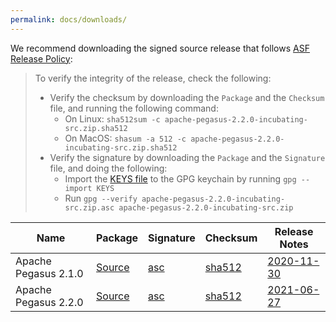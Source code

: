 ```yaml
---
permalink: docs/downloads/
---
```


We recommend downloading the signed source release that follows [ASF Release Policy](http://www.apache.org/legal/release-policy.html): 
> To verify the integrity of the release, check the following:
> - Verify the checksum by downloading the `Package` and the `Checksum` file, and running the following command:
>   - On Linux: `sha512sum -c apache-pegasus-2.2.0-incubating-src.zip.sha512`
>   - On MacOS: `shasum -a 512 -c apache-pegasus-2.2.0-incubating-src.zip.sha512`
> - Verify the signature by downloading the `Package` and the `Signature` file, and doing the following:
>   - Import the [KEYS file](https://downloads.apache.org/incubator/pegasus/KEYS) to the GPG keychain by running `gpg --import KEYS`
>   - Run `gpg --verify apache-pegasus-2.2.0-incubating-src.zip.asc apache-pegasus-2.2.0-incubating-src.zip`

[2.1.0-src]: https://www.apache.org/dyn/closer.cgi?path=/incubator/pegasus/2.1.0/apache-pegasus-2.1.0-incubating-src.zip
[2.1.0-asc]: https://downloads.apache.org/incubator/pegasus/2.1.0/apache-pegasus-2.1.0-incubating-src.zip.asc
[2.1.0-sha]: https://downloads.apache.org/incubator/pegasus/2.1.0/apache-pegasus-2.1.0-incubating-src.zip.sha512
[2.1.0-rn]: https://cwiki.apache.org/confluence/x/cxbZCQ
[2.2.0-src]: https://www.apache.org/dyn/closer.cgi?path=/incubator/pegasus/2.2.0/apache-pegasus-2.2.0-incubating-src.zip
[2.2.0-asc]: https://downloads.apache.org/incubator/pegasus/2.2.0/apache-pegasus-2.2.0-incubating-src.zip.asc
[2.2.0-sha]: https://downloads.apache.org/incubator/pegasus/2.2.0/apache-pegasus-2.2.0-incubating-src.zip.sha512
[2.2.0-rn]: https://cwiki.apache.org/confluence/display/PEGASUS/Apache+Pegasus+2.2.0+Release+Notes

Name | Package | Signature | Checksum | Release Notes |
---|---|---|---|---|
Apache Pegasus 2.1.0 | [Source][2.1.0-src] | [asc][2.1.0-asc] | [sha512][2.1.0-sha] | [2020-11-30][2.1.0-rn]
Apache Pegasus 2.2.0 | [Source][2.2.0-src] | [asc][2.2.0-asc] | [sha512][2.2.0-sha] | [2021-06-27][2.2.0-rn]

